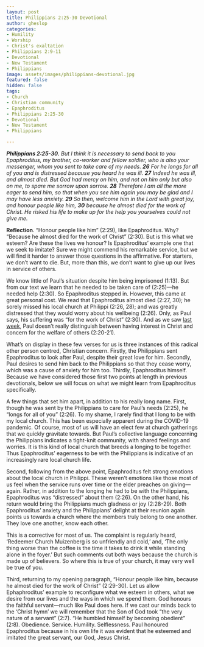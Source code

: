 ```yaml
---
layout: post
title: Philippians 2:25-30 Devotional
author: gheslop
categories:
- Humility
- Worship
- Christ's exaltation
- Philippians 2:9-11
- Devotional
- New Testament
- Philippians
image: assets/images/philippians-devotional.jpg
featured: false
hidden: false
tags:
- Church
- Christian community
- Epaphroditus
- Philippians 2:25-30
- Devotional
- New Testament
- Philippians

---
```

**_Philippians 2:25-30._** _But I think it is necessary to send back to you Epaphroditus, my brother, co-worker and fellow soldier, who is also your messenger, whom you sent to take care of my needs. **26** For he longs for all of you and is distressed because you heard he was ill. **27** Indeed he was ill, and almost died. But God had mercy on him, and not on him only but also on me, to spare me sorrow upon sorrow. **28** Therefore I am all the more eager to send him, so that when you see him again you may be glad and I may have less anxiety. **29** So then, welcome him in the Lord with great joy, and honour people like him, **30** because he almost died for the work of Christ. He risked his life to make up for the help you yourselves could not give me._

**Reflection**. “Honour people like him” (2:29), like Epaphroditus. Why? “Because he almost died for the work of Christ” (2:30). But is this what we esteem? Are these the lives we honour? Is Epaphroditus’ example one that we seek to imitate? Sure we might commend his remarkable service, but we will find it harder to answer those questions in the affirmative. For starters, we don’t want to die. But, more than this, we don’t want to give up our lives in service of others.

We know little of Paul’s situation despite him being imprisoned (1:13). But from our text we learn that he needed to be taken care of (2:25)—he needed help (2:30). So Epaphroditus stepped in. However, this came at great personal cost. We read that Epaphroditus almost died (2:27, 30); he sorely missed his local church at Philippi (2:26, 28); and was greatly distressed that they would worry about his wellbeing (2:26). Only, as Paul says, his suffering was “for the work of Christ” (2:30). And as we saw [last week](https://rekindle.co.za/content/2020-09-07-philippians-2-19-24-devotional "Philippians 2:19-24"), Paul doesn’t really distinguish between having interest in Christ and concern for the welfare of others (2:20-21).

What’s on display in these few verses for us is three instances of this radical other person centred, Christian concern. Firstly, the Philippians sent Epaphroditus to look after Paul, despite their great love for him. Secondly, Paul desires to send him back to the Philippians so that they cease worry, which was a cause of anxiety for him too. Thirdly, Epaphroditus himself. Because we have considered those first two points at length in previous devotionals, below we will focus on what we might learn from Epaphroditus specifically.

A few things that set him apart, in addition to his really long name. First, though he was sent by the Philippians to care for Paul’s needs (2:25), he “longs for all of you” (2:26). To my shame, I rarely find that I long to be with my local church. This has been especially apparent during the COVID-19 pandemic. Of course, most of us will have an elect few at church gatherings that we quickly gravitate towards. But Paul’s collective language concerning the Philippians indicates a tight-knit community, with shared feelings and worries. It is this kind of local church that breeds a longing to be together. Thus Epaphroditus’ eagerness to be with the Philippians is indicative of an increasingly rare local church life.

Second, following from the above point, Epaphroditus felt strong emotions about the local church in Philippi. These weren’t emotions like those most of us feel when the service runs over time or the elder preaches on giving—again. Rather, in addition to the longing he had to be with the Philippians, Epaphroditus was “distressed” about them (2:26). On the other hand, his return would bring the Philippians much gladness or joy (2:28-29). Both Epaphroditus’ anxiety and the Philippians’ delight at their reunion again points us towards a church where the members truly belong to one another. They love one another, know each other.

This is a corrective for most of us. The complaint is regularly heard, ‘Redeemer Church Muizenberg is so unfriendly and cold,’ and, ‘The only thing worse than the coffee is the time it takes to drink it while standing alone in the foyer.’ But such comments cut both ways because the church is made up of believers. So where this is true of your church, it may very well be true of you.

Third, returning to my opening paragraph, “Honour people like him, because he almost died for the work of Christ” (2:29-30). Let us allow Ephaphroditus’ example to reconfigure what we esteem in others, what we desire from our lives and the ways in which we spend them. God honours the faithful servant—much like Paul does here. If we cast our minds back to the ‘Christ hymn’ we will remember that the Son of God took “the very nature of a servant” (2:7). “He humbled himself by becoming obedient” (2:8). Obedience. Service. Humility. Selflessness. Paul honoured Epaphroditus because in his own life it was evident that he esteemed and imitated the great servant, our God, Jesus Christ.